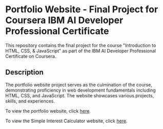 # Portfolio Website - Final Project for Coursera IBM AI Developer Professional Certificate

This repository contains the final project for the course "Introduction to HTML, CSS, & JavaScript" as part of the IBM AI Developer Professional Certificate on Coursera.

## Description
The portfolio website project serves as the culmination of the course, demonstrating proficiency in web development fundamentals including HTML, CSS, and JavaScript. The website showcases various projects, skills, and experiences.

To view the portfolio website, click [here](https://rodrigodealexandre.github.io/Coursera-IBM/Introduction%20to%20HTML%2C%20CSS%2C%20%26%20JavaScript/Final%20Project%20Portfolio%20Website/singlepagewebsite/index.html).

To view the Simple Interest Calculator website, click [here](https://rodrigodealexandre.github.io/Coursera-IBM/Introduction%20to%20HTML%2C%20CSS%2C%20%26%20JavaScript/Simple%20Interest%20Calculator/index.html).
